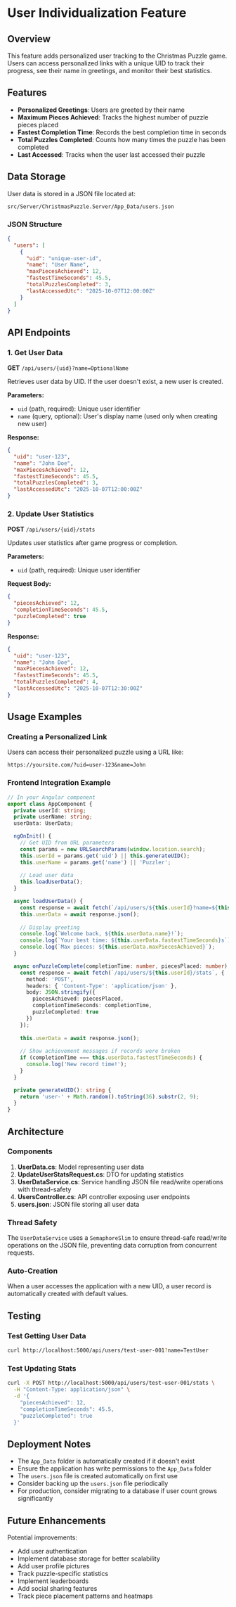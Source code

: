# User Individualization Feature

## Overview

This feature adds personalized user tracking to the Christmas Puzzle game. Users can access personalized links with a unique UID to track their progress, see their name in greetings, and monitor their best statistics.

## Features

- **Personalized Greetings**: Users are greeted by their name
- **Maximum Pieces Achieved**: Tracks the highest number of puzzle pieces placed
- **Fastest Completion Time**: Records the best completion time in seconds
- **Total Puzzles Completed**: Counts how many times the puzzle has been completed
- **Last Accessed**: Tracks when the user last accessed their puzzle

## Data Storage

User data is stored in a JSON file located at:
```
src/Server/ChristmasPuzzle.Server/App_Data/users.json
```

### JSON Structure

```json
{
  "users": [
    {
      "uid": "unique-user-id",
      "name": "User Name",
      "maxPiecesAchieved": 12,
      "fastestTimeSeconds": 45.5,
      "totalPuzzlesCompleted": 3,
      "lastAccessedUtc": "2025-10-07T12:00:00Z"
    }
  ]
}
```

## API Endpoints

### 1. Get User Data
**GET** `/api/users/{uid}?name=OptionalName`

Retrieves user data by UID. If the user doesn't exist, a new user is created.

**Parameters:**
- `uid` (path, required): Unique user identifier
- `name` (query, optional): User's display name (used only when creating new user)

**Response:**
```json
{
  "uid": "user-123",
  "name": "John Doe",
  "maxPiecesAchieved": 12,
  "fastestTimeSeconds": 45.5,
  "totalPuzzlesCompleted": 3,
  "lastAccessedUtc": "2025-10-07T12:00:00Z"
}
```

### 2. Update User Statistics
**POST** `/api/users/{uid}/stats`

Updates user statistics after game progress or completion.

**Parameters:**
- `uid` (path, required): Unique user identifier

**Request Body:**
```json
{
  "piecesAchieved": 12,
  "completionTimeSeconds": 45.5,
  "puzzleCompleted": true
}
```

**Response:**
```json
{
  "uid": "user-123",
  "name": "John Doe",
  "maxPiecesAchieved": 12,
  "fastestTimeSeconds": 45.5,
  "totalPuzzlesCompleted": 4,
  "lastAccessedUtc": "2025-10-07T12:30:00Z"
}
```

## Usage Examples

### Creating a Personalized Link

Users can access their personalized puzzle using a URL like:
```
https://yoursite.com/?uid=user-123&name=John
```

### Frontend Integration Example

```typescript
// In your Angular component
export class AppComponent {
  private userId: string;
  private userName: string;
  userData: UserData;

  ngOnInit() {
    // Get UID from URL parameters
    const params = new URLSearchParams(window.location.search);
    this.userId = params.get('uid') || this.generateUID();
    this.userName = params.get('name') || 'Puzzler';
    
    // Load user data
    this.loadUserData();
  }

  async loadUserData() {
    const response = await fetch(`/api/users/${this.userId}?name=${this.userName}`);
    this.userData = await response.json();
    
    // Display greeting
    console.log(`Welcome back, ${this.userData.name}!`);
    console.log(`Your best time: ${this.userData.fastestTimeSeconds}s`);
    console.log(`Max pieces: ${this.userData.maxPiecesAchieved}`);
  }

  async onPuzzleComplete(completionTime: number, piecesPlaced: number) {
    const response = await fetch(`/api/users/${this.userId}/stats`, {
      method: 'POST',
      headers: { 'Content-Type': 'application/json' },
      body: JSON.stringify({
        piecesAchieved: piecesPlaced,
        completionTimeSeconds: completionTime,
        puzzleCompleted: true
      })
    });
    
    this.userData = await response.json();
    
    // Show achievement messages if records were broken
    if (completionTime === this.userData.fastestTimeSeconds) {
      console.log('New record time!');
    }
  }

  private generateUID(): string {
    return 'user-' + Math.random().toString(36).substr(2, 9);
  }
}
```

## Architecture

### Components

1. **UserData.cs**: Model representing user data
2. **UpdateUserStatsRequest.cs**: DTO for updating statistics
3. **UserDataService.cs**: Service handling JSON file read/write operations with thread-safety
4. **UsersController.cs**: API controller exposing user endpoints
5. **users.json**: JSON file storing all user data

### Thread Safety

The `UserDataService` uses a `SemaphoreSlim` to ensure thread-safe read/write operations on the JSON file, preventing data corruption from concurrent requests.

### Auto-Creation

When a user accesses the application with a new UID, a user record is automatically created with default values.

## Testing

### Test Getting User Data
```bash
curl http://localhost:5000/api/users/test-user-001?name=TestUser
```

### Test Updating Stats
```bash
curl -X POST http://localhost:5000/api/users/test-user-001/stats \
  -H "Content-Type: application/json" \
  -d '{
    "piecesAchieved": 12,
    "completionTimeSeconds": 45.5,
    "puzzleCompleted": true
  }'
```

## Deployment Notes

- The `App_Data` folder is automatically created if it doesn't exist
- Ensure the application has write permissions to the `App_Data` folder
- The `users.json` file is created automatically on first use
- Consider backing up the `users.json` file periodically
- For production, consider migrating to a database if user count grows significantly

## Future Enhancements

Potential improvements:
- Add user authentication
- Implement database storage for better scalability
- Add user profile pictures
- Track puzzle-specific statistics
- Implement leaderboards
- Add social sharing features
- Track piece placement patterns and heatmaps
